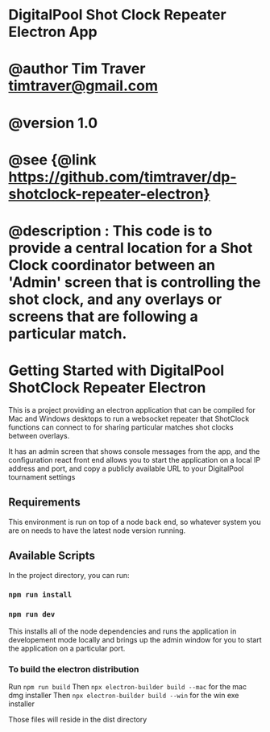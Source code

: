# DigitalPool Shot Clock Repeater Electron App
# @author Tim Traver <timtraver@gmail.com>
# @version 1.0
# @see {@link https://github.com/timtraver/dp-shotclock-repeater-electron}
# @description : This code is to provide a central location for a Shot Clock coordinator between an 'Admin' screen that is controlling the shot clock, and any overlays or screens that are following a particular match.
 
# Getting Started with DigitalPool ShotClock Repeater Electron

This is a project providing an electron application that can be compiled for Mac and Windows desktops to run a websocket repeater that ShotClock functions can connect to for sharing particular matches shot clocks between overlays.

It has an admin screen that shows console messages from the app, and the configuration react front end allows you to start the application on a local IP address and port, and copy a publicly available URL to your DigitalPool tournament settings

## Requirements
This environment is run on top of a node back end, so whatever system you are on needs to have the latest node version running.

## Available Scripts

In the project directory, you can run:

### `npm run install` 
### `npm run dev` 

This installs all of the node dependencies and runs the application in developement mode locally and brings up the admin window for you to start the application on a particular port.

### To build the electron distribution

Run `npm run build`
Then `npx electron-builder build --mac` for the mac dmg installer
Then `npx electron-builder build --win` for the win exe installer

Those files will reside in the dist directory



